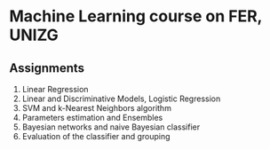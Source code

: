 # Machine Learning course on FER, UNIZG
## Assignments
  
   1. Linear Regression
   2. Linear and Discriminative Models, Logistic Regression
   3. SVM and k-Nearest Neighbors algorithm
   4. Parameters estimation and Ensembles
   5. Bayesian networks and naive Bayesian classifier
   6. Evaluation of the classifier and grouping
